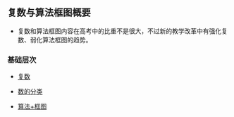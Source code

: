 ##  复数与算法框图概要<!-- {docsify-ignore} -->

*  复数和算法框图内容在高考中的比重不是很大，不过新的教学改革中有强化复数、弱化算法框图的趋势。

### 基础层次

* <a  href="https://www.cnblogs.com/wanghai0666/p/8276528.html"  target="_blank" >复数</a> 

* [数的分类](https://www.cnblogs.com/wanghai0666/p/13429595.html)	

* <a  href=" https://www.cnblogs.com/wanghai0666/p/6603342.html"  target="_blank" >算法+框图</a>
